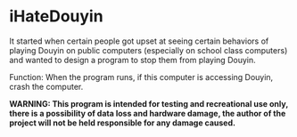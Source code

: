 # iHateDouyin
It started when certain people got upset at seeing certain behaviors of playing Douyin on public computers (especially on school class computers) and wanted to design a program to stop them from playing Douyin.

Function: When the program runs, if this computer is accessing Douyin, crash the computer.

**WARNING: This program is intended for testing and recreational use only, there is a possibility of data loss and hardware damage, the author of the project will not be held responsible for any damage caused.**
